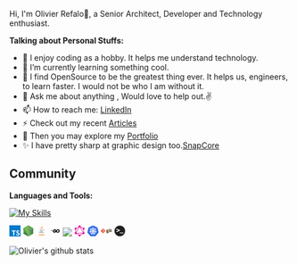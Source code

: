 Hi, I'm Olivier Refalo🙌, a Senior Architect, Developer and Technology enthusiast. 

**Talking about Personal Stuffs:**

- 🔭 I enjoy coding as a hobby. It helps me understand technology.
- 🌱 I’m currently learning something cool.
- 👯 I find OpenSource to be the greatest thing ever. It helps us, engineers, to learn faster. I would not be who I am without it.
- 💬 Ask me about anything , Would love to help out.✌
- 📫 How to reach me: [LinkedIn](https://www.linkedin.com/in/orefalo/)
- ⚡ Check out my recent [Articles](https://medium.com/@orefalo)
- 📝 Then you may explore my [Portfolio](https://orefalo.github.io/)
- ✨ I have pretty sharp at graphic design too.[SnapCore](https://www.snapcore.com/)

**Community**
- 

**Languages and Tools:**

[![My Skills](https://skillicons.dev/icons?i=typescript,nodejs,graphql,svelte,java,go,kubernetes,git,terminal&perline=3)](https://skillicons.dev)

<code><img height="20" src="https://raw.githubusercontent.com/github/explore/80688e429a7d4ef2fca1e82350fe8e3517d3494d/topics/typescript/typescript.png"></code>
<code><img height="20" src="https://raw.githubusercontent.com/github/explore/80688e429a7d4ef2fca1e82350fe8e3517d3494d/topics/nodejs/nodejs.png"></code>
<code><img height="20" src="https://raw.githubusercontent.com/github/explore/80688e429a7d4ef2fca1e82350fe8e3517d3494d/topics/java/java.png"></code>
<code><img height="20" src="https://raw.githubusercontent.com/github/explore/80688e429a7d4ef2fca1e82350fe8e3517d3494d/topics/go/go.png"></code>
<code><img height="20" src="https://raw.githubusercontent.com/github/explore/80688e429a7d4ef2fca1e82350fe8e3517d3494d/topics/sveltekit/sveltekit.png"></code>
<code><img height="20" src="https://raw.githubusercontent.com/github/explore/80688e429a7d4ef2fca1e82350fe8e3517d3494d/topics/graphql/graphql.png"></code>
<code><img height="20" src="https://raw.githubusercontent.com/github/explore/80688e429a7d4ef2fca1e82350fe8e3517d3494d/topics/kubernetes/kubernetes.png"></code>
<code><img height="20" src="https://raw.githubusercontent.com/github/explore/80688e429a7d4ef2fca1e82350fe8e3517d3494d/topics/git/git.png"></code>
<code><img height="20" src="https://raw.githubusercontent.com/github/explore/80688e429a7d4ef2fca1e82350fe8e3517d3494d/topics/terminal/terminal.png"></code>

![Olivier's github stats](https://github-readme-stats.vercel.app/api?username=orefalo&show_icons=true&hide_border=true)
